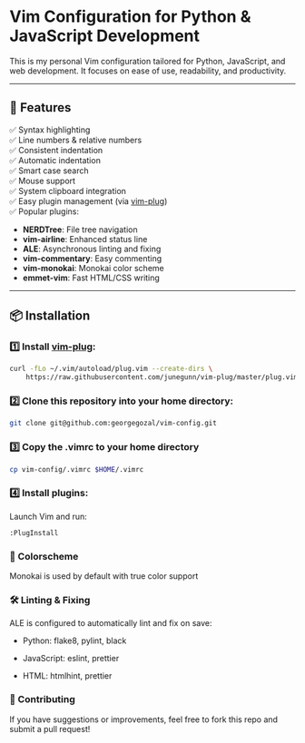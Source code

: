 # Vim Configuration for Python & JavaScript Development

This is my personal Vim configuration tailored for Python, JavaScript, and web development. It focuses on ease of use, readability, and productivity.

---

## 🚀 Features

✅ Syntax highlighting  
✅ Line numbers & relative numbers  
✅ Consistent indentation  
✅ Automatic indentation  
✅ Smart case search  
✅ Mouse support  
✅ System clipboard integration  
✅ Easy plugin management (via [vim-plug](https://github.com/junegunn/vim-plug))  
✅ Popular plugins:
- **NERDTree**: File tree navigation
- **vim-airline**: Enhanced status line
- **ALE**: Asynchronous linting and fixing
- **vim-commentary**: Easy commenting
- **vim-monokai**: Monokai color scheme
- **emmet-vim**: Fast HTML/CSS writing

---

## 📦 Installation

### 1️⃣ Install [vim-plug](https://github.com/junegunn/vim-plug):

```bash
curl -fLo ~/.vim/autoload/plug.vim --create-dirs \
    https://raw.githubusercontent.com/junegunn/vim-plug/master/plug.vim
```

### 2️⃣ Clone this repository into your home directory:
```bash
git clone git@github.com:georgegozal/vim-config.git
```
### 3️⃣ Copy the .vimrc to your home directory
```bash
cp vim-config/.vimrc $HOME/.vimrc
```

### 4️⃣ Install plugins:


Launch Vim and run:
```bash
:PlugInstall
```
### 🎨 Colorscheme
Monokai is used by default with true color support

### 🛠️ Linting & Fixing
ALE is configured to automatically lint and fix on save:
* Python: flake8, pylint, black

* JavaScript: eslint, prettier

* HTML: htmlhint, prettier


### 🙌 Contributing

If you have suggestions or improvements, feel free to fork this repo and submit a pull request!